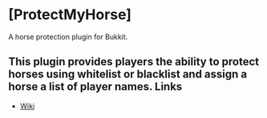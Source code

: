 [ProtectMyHorse]
==========

A horse protection plugin for Bukkit.

This plugin provides players the ability to protect horses using whitelist or blacklist and assign a horse a list of player names.
Links
-----

* [Wiki](http://wiki.supaham.com/wiki/ProtectMyHorse)

